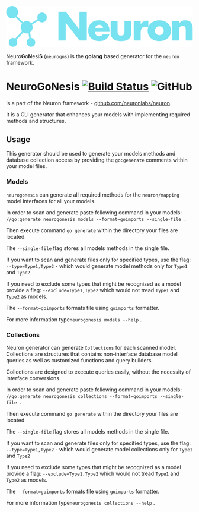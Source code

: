 ![Neuron Logo](logo_teal.svg)

Neuro**G**o**N**esi**S** (`neurogns`) is the **golang** based generator for the `neuron` framework.

# Neuro**Go**Nesis [![Build Status](https://travis-ci.com/neuronlabs/neurogonesis.svg?branch=master)](https://travis-ci.com/neuronlabs/neurogonesis) ![GitHub](https://img.shields.io/github/license/neuronlabs/neurogonesis)

 is a part of the Neuron framework - [github.com/neuronlabs/neuron](https://github.com/neuronlabs/neuron).

It is a CLI generator that enhances your models with implementing required methods and structures.

## Usage 

This generator should be used to generate your models methods and database collection access 
by providing the `go:generate` comments within your model files.

### Models

`neurogonesis` can generate all required methods for the `neuron/mapping` model interfaces for all your models.

In order to scan and generate paste following command in your models: 
`//go:generate neurogonesis models --format=goimports --single-file .`

Then execute command `go generate` within the directory your files are located.

The `--single-file` flag stores all models methods in the single file.

If you want to scan and generate files only for specified types, use the flag:
`--type=Type1,Type2` - which would generate model methods only for `Type1` and `Type2` 

If you need to exclude some types that might be recognized as a model provide a flag:
`--exclude=Type1,Type2` which would not tread `Type1` and `Type2` as models.

The `--format=goimports` formats file using `goimports` formatter.

For more information type`neurogonesis models --help` .

### Collections

Neuron generator can generate `Collections` for each scanned model. Collections are structures that contains non-interface
database model queries as well as customized functions and query builders. 

Collections are designed to execute queries easily, without the necessity of interface conversions.

In order to scan and generate paste following command in your models: 
`//go:generate neurogonesis collections --format=goimports --single-file .`

Then execute command `go generate` within the directory your files are located.

The `--single-file` flag stores all models methods in the single file.

If you want to scan and generate files only for specified types, use the flag:
`--type=Type1,Type2` - which would generate model collections only for `Type1` and `Type2`

If you need to exclude some types that might be recognized as a model provide a flag:
`--exclude=Type1,Type2` which would not tread `Type1` and `Type2` as models.

The `--format=goimports` formats file using `goimports` formatter.

For more information type`neurogonesis collections --help` .

